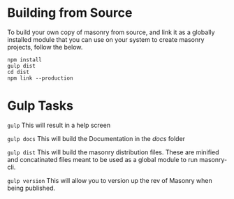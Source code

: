 # Building from Source

To build your own copy of masonry from source, and link it as a globally installed module that you can use on your system to create masonry projects, follow the below.

```
npm install
gulp dist
cd dist
npm link --production
```

# Gulp Tasks

`gulp`
This will result in a help screen

`gulp docs`
This will build the Documentation in the _docs_ folder

`gulp dist`
This will build the masonry distribution files. These are minified and concatinated files meant to be used as a global module to run masonry-cli.

`gulp version`
This will allow you to version up the rev of Masonry when being published.

